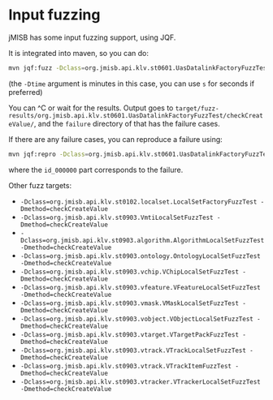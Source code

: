 Input fuzzing
=============

jMISB has some input fuzzing support, using JQF.

It is integrated into maven, so you can do:

``` sh
mvn jqf:fuzz -Dclass=org.jmisb.api.klv.st0601.UasDatalinkFactoryFuzzTest -Dmethod=checkCreateValue -Dtime=25m
```

(the `-Dtime` argument is minutes in this case, you can use `s` for seconds if preferred)

You can ^C or wait for the results.
Output goes to `target/fuzz-results/org.jmisb.api.klv.st0601.UasDatalinkFactoryFuzzTest/checkCreateValue/`, and
the `failure` directory of that has the failure cases.

If there are any failure cases, you can reproduce a failure using:

``` sh
mvn jqf:repro -Dclass=org.jmisb.api.klv.st0601.UasDatalinkFactoryFuzzTest -Dmethod=checkCreateValue -Dinput=target/fuzz-results/org.jmisb.api.klv.st0601.UasDatalinkFactoryFuzzTest/checkCreateValue/failures/id_000000 -DprintArgs
```

where the `id_000000` part corresponds to the failure.

Other fuzz targets:

- `-Dclass=org.jmisb.api.klv.st0102.localset.LocalSetFactoryFuzzTest -Dmethod=checkCreateValue`
- `-Dclass=org.jmisb.api.klv.st0903.VmtiLocalSetFuzzTest -Dmethod=checkCreateValue`
- `-Dclass=org.jmisb.api.klv.st0903.algorithm.AlgorithmLocalSetFuzzTest -Dmethod=checkCreateValue`
- `-Dclass=org.jmisb.api.klv.st0903.ontology.OntologyLocalSetFuzzTest -Dmethod=checkCreateValue`
- `-Dclass=org.jmisb.api.klv.st0903.vchip.VChipLocalSetFuzzTest -Dmethod=checkCreateValue`
- `-Dclass=org.jmisb.api.klv.st0903.vfeature.VFeatureLocalSetFuzzTest -Dmethod=checkCreateValue`
- `-Dclass=org.jmisb.api.klv.st0903.vmask.VMaskLocalSetFuzzTest -Dmethod=checkCreateValue`
- `-Dclass=org.jmisb.api.klv.st0903.vobject.VObjectLocalSetFuzzTest -Dmethod=checkCreateValue`
- `-Dclass=org.jmisb.api.klv.st0903.vtarget.VTargetPackFuzzTest -Dmethod=checkCreateValue`
- `-Dclass=org.jmisb.api.klv.st0903.vtrack.VTrackLocalSetFuzzTest -Dmethod=checkCreateValue`
- `-Dclass=org.jmisb.api.klv.st0903.vtrack.VTrackItemFuzzTest -Dmethod=checkCreateValue`
- `-Dclass=org.jmisb.api.klv.st0903.vtracker.VTrackerLocalSetFuzzTest -Dmethod=checkCreateValue`
